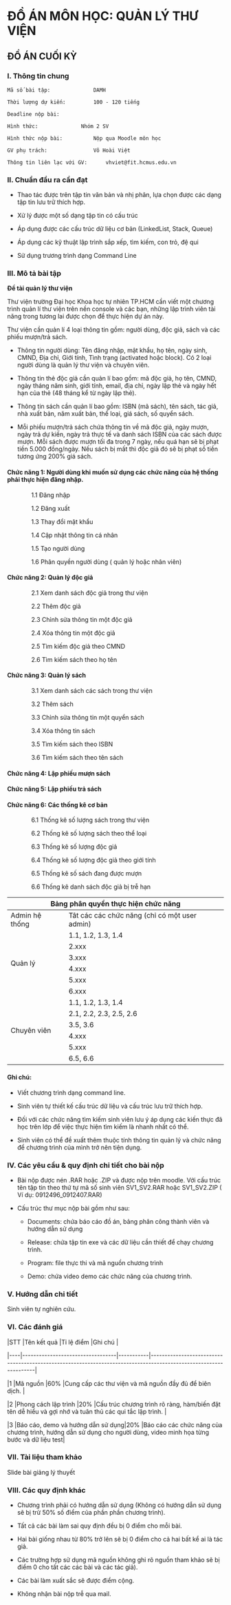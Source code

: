 
# ĐỒ ÁN MÔN HỌC: QUẢN LÝ THƯ VIỆN

## ĐỒ ÁN CUỐI KỲ

### I. Thông tin chung

	Mã số bài tập:				DAMH

	Thời lượng dự kiến:			100 - 120 tiếng

	Deadline nộp bài:

	Hình thức:				Nhóm 2 SV

	Hình thức nộp bài:			Nộp qua Moodle môn học

	GV phụ trách:				Võ Hoài Việt

	Thông tin liên lạc với GV:		vhviet@fit.hcmus.edu.vn

### II. Chuẩn đầu ra cần đạt

- Thao tác được trên tập tin văn bản và nhị phân, lựa chọn được các dạng tập tin lưu trữ thích hợp.

- Xử lý được một số dạng tập tin có cấu trúc

- Áp dụng được các cấu trúc dữ liệu cơ bản (LinkedList, Stack, Queue)

- Áp dụng các kỹ thuật lập trình sắp xếp, tìm kiếm, con trỏ, đệ qui

- Sử dụng trương trình dạng Command Line

### III. Mô tả bài tập

__Đề tài quản lý thư viện__

Thư viện trường Đại học Khoa học tự nhiên TP.HCM cần viết một chương trình quản lí thư viện trên nền console và các bạn, những lập trình viên tài năng trong tương lai được chọn để thực hiện dự án này.

Thư viện cần quản lí 4 loại thông tin gồm: người dùng, độc giả, sách và các phiếu mượn/trả sách.

- Thông tin người dùng: Tên đăng nhập, mật khẩu, họ tên, ngày sinh, CMND, Địa chỉ, Giới tính, Tình trạng (activated hoặc block). Có 2 loại người dùng là quản lý thư viện và chuyên viên.

- Thông tin thẻ độc giả cần quản lí bao gồm: mã độc giả, họ tên, CMND, ngày tháng năm sinh, giới tính, email, địa chỉ, ngày lập thẻ và ngày hết hạn của thẻ (48 tháng kể từ ngày lập thẻ).

- Thông tin sách cần quản lí bao gồm: ISBN (mã sách), tên sách, tác giả, nhà xuất bản, năm xuất bản, thể loại, giá sách, số quyển sách.

- Mỗi phiếu mượn/trả sách chứa thông tin về mã độc giả, ngày mượn, ngày trả dự kiến, ngày trả thực tế và danh sách ISBN của các sách được mượn. Mỗi sách được mượn tối đa trong 7 ngày, nếu quá hạn sẽ bị phạt tiền 5.000 đồng/ngày. Nếu sách bị mất thì độc giả đó sẽ bị phạt số tiền tương ứng 200% giá sách.
	
#### Chức năng 1: Người dùng khi muốn sử dụng các chức năng của hệ thống phải thực hiện đăng nhập.

&emsp;&emsp;&emsp;&emsp;1.1 Đăng nhập

&emsp;&emsp;&emsp;&emsp;1.2 Đăng xuất

&emsp;&emsp;&emsp;&emsp;1.3 Thay đổi mật khẩu

&emsp;&emsp;&emsp;&emsp;1.4 Cập nhật thông tin cá nhân

&emsp;&emsp;&emsp;&emsp;1.5 Tạo người dùng

&emsp;&emsp;&emsp;&emsp;1.6 Phân quyền người dùng ( quản lý hoặc nhân viên)
	
#### Chức năng 2: Quản lý độc giả

&emsp;&emsp;&emsp;&emsp;2.1 Xem danh sách độc giả trong thư viện

&emsp;&emsp;&emsp;&emsp;2.2 Thêm độc giả

&emsp;&emsp;&emsp;&emsp;2.3 Chỉnh sửa thông tin một độc giả

&emsp;&emsp;&emsp;&emsp;2.4 Xóa thông tin một độc giả

&emsp;&emsp;&emsp;&emsp;2.5 Tìm kiếm độc giả theo CMND

&emsp;&emsp;&emsp;&emsp;2.6 Tìm kiếm sách theo họ tên
		
#### Chức năng 3: Quản lý sách
	
&emsp;&emsp;&emsp;&emsp;3.1 Xem danh sách các sách trong thư viện

&emsp;&emsp;&emsp;&emsp;3.2 Thêm sách

&emsp;&emsp;&emsp;&emsp;3.3 Chỉnh sửa thông tin một quyển sách

&emsp;&emsp;&emsp;&emsp;3.4 Xóa thông tin sách

&emsp;&emsp;&emsp;&emsp;3.5 Tìm kiếm sách theo ISBN

&emsp;&emsp;&emsp;&emsp;3.6 Tìm kiếm sách theo tên sách
		
#### Chức năng 4: Lập phiếu mượn sách
	
#### Chức năng 5: Lập phiếu trả sách
	
#### Chức năng 6: Các thống kê cơ bản

&emsp;&emsp;&emsp;&emsp;6.1 Thống kê số lượng sách trong thư viện

&emsp;&emsp;&emsp;&emsp;6.2 Thống kê số lượng sách theo thể loại

&emsp;&emsp;&emsp;&emsp;6.3 Thống kê số lượng độc giả

&emsp;&emsp;&emsp;&emsp;6.4 Thống kê số lượng độc giả theo giới tính

&emsp;&emsp;&emsp;&emsp;6.5 Thống kê số sách đang được mượn

&emsp;&emsp;&emsp;&emsp;6.6 Thống kê danh sách độc giả bị trễ hạn

<table>
	<thead>
		<tr>
			<th colspan ="2">Bảng phân quyền thực hiện chức năng</th>
		</tr>
	</thead>
	<tbody>
		<tr>
			<td>Admin hệ thống</td>
			<td>Tât các các chức năng (chỉ có một user admin)</td>
		</tr>
	<tr>
		<td rowspan="6">Quản lý</td>
		<td>1.1, 1.2, 1.3, 1.4</td>
	</tr>
	<tr>
		<td>2.xxx</td>
	</tr>
	<tr>
		<td>3.xxx</td>
	</tr>
	<tr>
		<td>4.xxx</td>
	</tr>
	<tr>
		<td>5.xxx</td>
	</tr>
	<tr>
		<td>6.xxx</td>
	</tr>
		<tr>
		<td rowspan="6">Chuyên viên</td>
		<td>1.1, 1.2, 1.3, 1.4</td>
	</tr>
	<tr>
		<td>2.1, 2.2, 2.3, 2.5, 2.6</td>
	</tr>
	<tr>
		<td>3.5, 3.6</td>
	</tr>
	<tr>
		<td>4.xxx</td>
	</tr>
	<tr>
		<td>5.xxx</td>
	</tr>
	<tr>
		<td>6.5, 6.6</td>
	</tr>
	</tbody>
</table>

#### Ghi chú:

- Viết chương trình dạng command line.

- Sinh viên tự thiết kế cấu trúc dữ liệu và cấu trúc lưu trữ thích hợp.

- Đối với các chức năng tìm kiếm sinh viên lưu ý áp dụng các kiến thực đã học trên lớp để việc thực hiện tìm kiếm là nhanh nhất có thể.

- Sinh viên có thể đề xuất thêm thuộc tính thông tin quản lý và chức năng để chương trình của mình trở nên tiện dụng.

### IV. Các yêu cầu & quy định chi tiết cho bài nộp

- Bài nộp được nén .RAR hoặc .ZIP và được nộp trên moodle. Với cấu trúc tên tập tin theo thứ tự mã số sinh viên SV1_SV2.RAR hoặc SV1_SV2.ZIP ( Ví dụ: 0912496_0912407.RAR)

- Cấu trúc thư mục nộp bài gồm như sau:

	- Documents: chứa báo cáo đồ án, bảng phân công thành viên và hướng dẫn sử dụng

	- Release: chứa tập tin exe và các dữ liệu cần thiết để chạy chương trình.

	- Program: file thực thi và mã nguồn chương trình

	- Demo: chứa video demo các chức năng của chương trình.

### V. Hướng dẫn chi tiết

Sinh viên tự nghiên cứu.

### VI. Các đánh giá

|STT |Tên kết quả                       |Tỉ lệ điểm |Ghi chú                                                                                                           |

|----|----------------------------------|-----------|------------------------------------------------------------------------------------------------------------------|

|1   |Mã nguồn                          |60%        |Cung cấp các thư viện và mã nguồn đầy đủ để biên dịch.                                                            |

|2   |Phong cách lập trình              |20%        |Cấu trúc chương trình rõ ràng, hàm/biến đặt tên dễ hiểu và gợi nhớ và tuân thủ các qui tắc lập trình.             |

|3   |Báo cáo, demo và hướng dẫn sử dụng|20%        |Báo cáo các chức năng của chương trình, hướng dẫn sử dụng cho người dùng, video minh họa từng bước và dữ liệu test|

### VII. Tài liệu tham khảo

Slide bài giảng lý thuyết

### VIII. Các quy định khác

- Chương trình phải có hướng dẫn sử dụng (Không có hướng dẫn sử dụng sẽ bị trừ 50% số điểm của phần phần chương trình).

- Tất cả các bài làm sai quy định đều bị 0 điểm cho mỗi bài.

- Hai bài giống nhau từ 80% trở lên sẽ bị 0 điểm cho cả hai bất kể ai là tác giả.

- Các trường hợp sử dụng mã nguồn không ghi rõ nguồn tham khảo sẽ bị điểm 0 cho tất các các bài và các tác giả).

- Các bài làm xuất sắc sẽ được điểm cộng.

- Không nhận bài nộp trễ qua mail.
